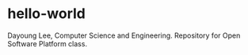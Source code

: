 # hello-world
Dayoung Lee, Computer Science and Engineering.
Repository for Open Software Platform class.
